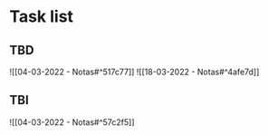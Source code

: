 # Task list

## TBD
![[04-03-2022 - Notas#^517c77]]
![[18-03-2022 - Notas#^4afe7d]]

## TBI
![[04-03-2022 - Notas#^57c2f5]]
